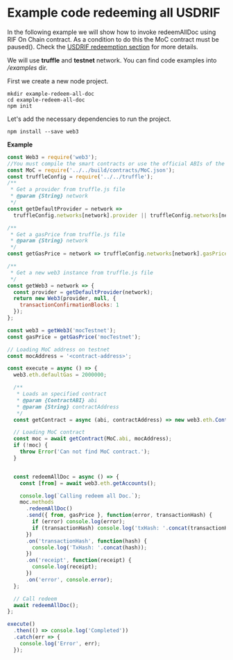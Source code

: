# Example code redeeming all USDRIF

In the following example we will show how to invoke redeemAllDoc using RIF On Chain contract. As a condition to do this the MoC contract must be paused(). Check the [USDRIF redeemption section](redeeming-rdocs.md) for more details.

We will use **truffle** and **testnet** network.
You can find code examples into _/examples_ dir.

First we create a new node project.

```
mkdir example-redeem-all-doc
cd example-redeem-all-doc
npm init
```

Let's add the necessary dependencies to run the project.

```
npm install --save web3
```

**Example**
```js
const Web3 = require('web3');
//You must compile the smart contracts or use the official ABIs of the repository
const MoC = require('../../build/contracts/MoC.json');
const truffleConfig = require('../../truffle');
/**
 * Get a provider from truffle.js file
 * @param {String} network
 */
const getDefaultProvider = network =>
  truffleConfig.networks[network].provider || truffleConfig.networks[network].endpoint;

/**
 * Get a gasPrice from truffle.js file
 * @param {String} network
 */
const getGasPrice = network => truffleConfig.networks[network].gasPrice || 60000000;

/**
 * Get a new web3 instance from truffle.js file
 */
const getWeb3 = network => {
  const provider = getDefaultProvider(network);
  return new Web3(provider, null, {
    transactionConfirmationBlocks: 1
  });
};

const web3 = getWeb3('mocTestnet');
const gasPrice = getGasPrice('mocTestnet');

// Loading MoC address on testnet
const mocAddress = '<contract-address>';

const execute = async () => {
  web3.eth.defaultGas = 2000000;

  /**
   * Loads an specified contract
   * @param {ContractABI} abi
   * @param {String} contractAddress
   */
  const getContract = async (abi, contractAddress) => new web3.eth.Contract(abi, contractAddress);

  // Loading MoC contract
  const moc = await getContract(MoC.abi, mocAddress);
  if (!moc) {
    throw Error('Can not find MoC contract.');
  }


  const redeemAllDoc = async () => {
    const [from] = await web3.eth.getAccounts();

    console.log(`Calling redeem all Doc.`);
    moc.methods
      .redeemAllDoc()
      .send({ from, gasPrice }, function(error, transactionHash) {
        if (error) console.log(error);
        if (transactionHash) console.log('txHash: '.concat(transactionHash));
      })
      .on('transactionHash', function(hash) {
        console.log('TxHash: '.concat(hash));
      })
      .on('receipt', function(receipt) {
        console.log(receipt);
      })
      .on('error', console.error);
  };

  // Call redeem
  await redeemAllDoc();
};

execute()
  .then(() => console.log('Completed'))
  .catch(err => {
    console.log('Error', err);
  });
```
